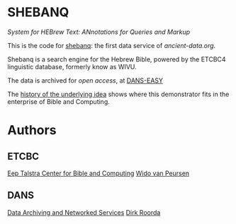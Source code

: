 SHEBANQ
=======

*System for HEBrew Text: ANnotations for Queries and Markup*

This is the code for [shebanq](http://shebanq.ancient-data.org): the first data service of *ancient-data.org*.

Shebanq is a search engine for the Hebrew Bible, powered by the ETCBC4 linguistic database, formerly know as WIVU.

The data is archived for *open access*, at
[DANS-EASY](http://www.persistent-identifier.nl/?identifier=urn:nbn:nl:ui:13-048i-71)

The
[history of the underlying idea](http://annotation-paradigm.readthedocs.org/en/latest/queries-as-annotations/history.html)
shows where this demonstrator fits in the enterprise of Bible and Computing.

Authors
=======

ETCBC
-----
[Eep Talstra Center for Bible and Computing](http://godgeleerdheid.vu.nl/etcbc)
[Wido van Peursen](mailto:w.t.van.peursen@vu.nl)
    
DANS
----
[Data Archiving and Networked Services](http://www.dans.knaw.nl)
[Dirk Roorda](mailto:dirk.roorda@dans.knaw.nl)
    

